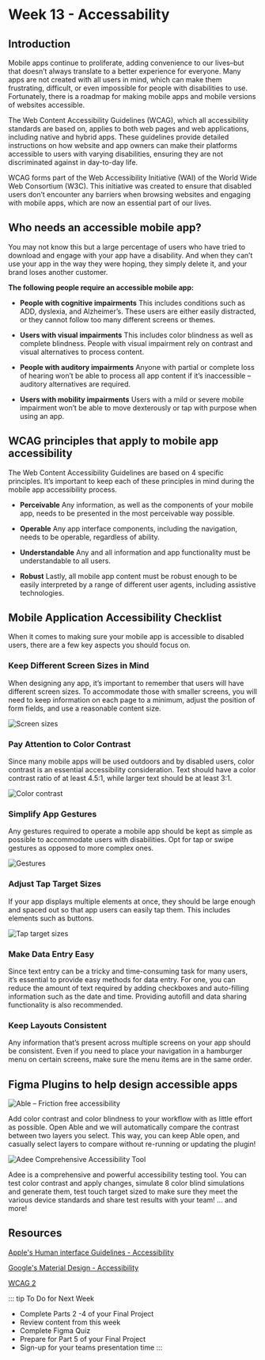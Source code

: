 # Week 13 - Accessability

## Introduction

Mobile apps continue to proliferate, adding convenience to our lives–but that doesn’t always translate to a better experience for everyone. Many apps are not created with all users in mind, which can make them frustrating, difficult, or even impossible for people with disabilities to use. Fortunately, there is a roadmap for making mobile apps and mobile versions of websites accessible.

The Web Content Accessibility Guidelines (WCAG), which all accessibility standards are based on, applies to both web pages and web applications, including native and hybrid apps. These guidelines provide detailed instructions on how website and app owners can make their platforms accessible to users with varying disabilities, ensuring they are not discriminated against in day-to-day life.

<!-- ![Figma Prototype Play](./Figma-play-icon.png) -->

WCAG forms part of the Web Accessibility Initiative (WAI) of the World Wide Web Consortium (W3C). This initiative was created to ensure that disabled users don’t encounter any barriers when browsing websites and engaging with mobile apps, which are now an essential part of our lives.

## Who needs an accessible mobile app?

You may not know this but a large percentage of users who have tried to download and engage with your app have a disability. And when they can’t use your app in the way they were hoping, they simply delete it, and your brand loses another customer.

**The following people require an accessible mobile app:**

- **People with cognitive impairments**
  This includes conditions such as ADD, dyslexia, and Alzheimer’s. These users are either easily distracted, or they cannot follow too many different screens or themes.

- **Users with visual impairments**
  This includes color blindness as well as complete blindness. People with visual impairment rely on contrast and visual alternatives to process content.

- **People with auditory impairments**
  Anyone with partial or complete loss of hearing won’t be able to process all app content if it’s inaccessible – auditory alternatives are required.

- **Users with mobility impairments**
  Users with a mild or severe mobile impairment won’t be able to move dexterously or tap with purpose when using an app.

## WCAG principles that apply to mobile app accessibility

The Web Content Accessibility Guidelines are based on 4 specific principles. It’s important to keep each of these principles in mind during the mobile app accessibility process.

- **Perceivable**
  Any information, as well as the components of your mobile app, needs to be presented in the most perceivable way possible.

- **Operable**
  Any app interface components, including the navigation, needs to be operable, regardless of ability.

- **Understandable**
  Any and all information and app functionality must be understandable to all users.

- **Robust**
  Lastly, all mobile app content must be robust enough to be easily interpreted by a range of different user agents, including assistive technologies.

## Mobile Application Accessibility Checklist

When it comes to making sure your mobile app is accessible to disabled users, there are a few key aspects you should focus on.

### Keep Different Screen Sizes in Mind

When designing any app, it’s important to remember that users will have different screen sizes. To accommodate those with smaller screens, you will need to keep information on each page to a minimum, adjust the position of form fields, and use a reasonable content size.

![Screen sizes](./Screen-size.png)

### Pay Attention to Color Contrast

Since many mobile apps will be used outdoors and by disabled users, color contrast is an essential accessibility consideration. Text should have a color contrast ratio of at least 4.5:1, while larger text should be at least 3:1.

![Color contrast](./color-contrast.png)

### Simplify App Gestures

Any gestures required to operate a mobile app should be kept as simple as possible to accommodate users with disabilities. Opt for tap or swipe gestures as opposed to more complex ones.

![Gestures](./Gestures.png)

### Adjust Tap Target Sizes

If your app displays multiple elements at once, they should be large enough and spaced out so that app users can easily tap them. This includes elements such as buttons.

![Tap target sizes](./tap-target-sizes.png)

### Make Data Entry Easy

Since text entry can be a tricky and time-consuming task for many users, it’s essential to provide easy methods for data entry. For one, you can reduce the amount of text required by adding checkboxes and auto-filling information such as the date and time. Providing autofill and data sharing functionality is also recommended.

### Keep Layouts Consistent

Any information that’s present across multiple screens on your app should be consistent. Even if you need to place your navigation in a hamburger menu on certain screens, make sure the menu items are in the same order.

## Figma Plugins to help design accessible apps

![Able – Friction free accessibility](./Able.png)

Add color contrast and color blindness to your workflow with as little effort as possible. Open Able and we will automatically compare the contrast between two layers you select. This way, you can keep Able open, and casually select layers to compare without re-running or updating the plugin!

![Adee Comprehensive Accessibility Tool](./Adee.png)

Adee is a comprehensive and powerful accessibility testing tool. You can test color contrast and apply changes, simulate 8 color blind simulations and generate them, test touch target sized to make sure they meet the various device standards and share test results with your team! ... and more!

## Resources

[Apple's Human interface Guidelines - Accessibility](https://developer.apple.com/design/human-interface-guidelines/foundations/accessibility/)

[Google's Material Design - Accessibility](https://m2.material.io/design/usability/accessibility.html#understanding-accessibility)

[WCAG 2](https://www.w3.org/WAI/standards-guidelines/wcag/)

::: tip To Do for Next Week

- Complete Parts 2 -4 of your Final Project
- Review content from this week
- Complete Figma Quiz
- Prepare for Part 5 of your Final Project
- Sign-up for your teams presentation time
  :::
